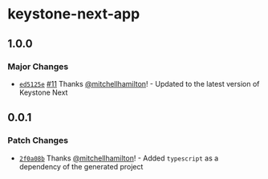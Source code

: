 # keystone-next-app

## 1.0.0

### Major Changes

- [`ed5125e`](https://github.com/keystonejs/create-keystone-next-app/commit/ed5125e857e327347182588fa3917c225d741185) [#11](https://github.com/keystonejs/create-keystone-next-app/pull/11) Thanks [@mitchellhamilton](https://github.com/mitchellhamilton)! - Updated to the latest version of Keystone Next

## 0.0.1

### Patch Changes

- [`2f0a08b`](https://github.com/keystonejs/create-keystone-next-app/commit/2f0a08be8e41339b8eca8004198babd0342016d8) Thanks [@mitchellhamilton](https://github.com/mitchellhamilton)! - Added `typescript` as a dependency of the generated project
